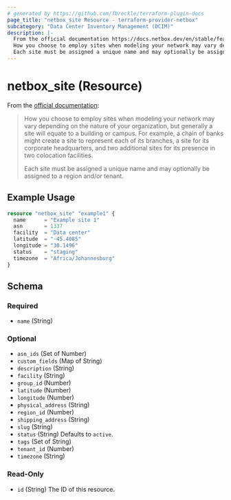 ```yaml
---
# generated by https://github.com/fbreckle/terraform-plugin-docs
page_title: "netbox_site Resource - terraform-provider-netbox"
subcategory: "Data Center Inventory Management (DCIM)"
description: |-
  From the official documentation https://docs.netbox.dev/en/stable/features/sites-and-racks/#sites:
  How you choose to employ sites when modeling your network may vary depending on the nature of your organization, but generally a site will equate to a building or campus. For example, a chain of banks might create a site to represent each of its branches, a site for its corporate headquarters, and two additional sites for its presence in two colocation facilities.
  Each site must be assigned a unique name and may optionally be assigned to a region and/or tenant.
---
```


# netbox_site (Resource)

From the [official documentation](https://docs.netbox.dev/en/stable/features/sites-and-racks/#sites):

> How you choose to employ sites when modeling your network may vary depending on the nature of your organization, but generally a site will equate to a building or campus. For example, a chain of banks might create a site to represent each of its branches, a site for its corporate headquarters, and two additional sites for its presence in two colocation facilities.
>
> Each site must be assigned a unique name and may optionally be assigned to a region and/or tenant.

## Example Usage

```terraform
resource "netbox_site" "example1" {
  name      = "Example site 1"
  asn       = 1337
  facility  = "Data center"
  latitude  = "-45.4085"
  longitude = "30.1496"
  status    = "staging"
  timezone  = "Africa/Johannesburg"
}
```

<!-- schema generated by tfplugindocs -->
## Schema

### Required

- `name` (String)

### Optional

- `asn_ids` (Set of Number)
- `custom_fields` (Map of String)
- `description` (String)
- `facility` (String)
- `group_id` (Number)
- `latitude` (Number)
- `longitude` (Number)
- `physical_address` (String)
- `region_id` (Number)
- `shipping_address` (String)
- `slug` (String)
- `status` (String) Defaults to `active`.
- `tags` (Set of String)
- `tenant_id` (Number)
- `timezone` (String)

### Read-Only

- `id` (String) The ID of this resource.


